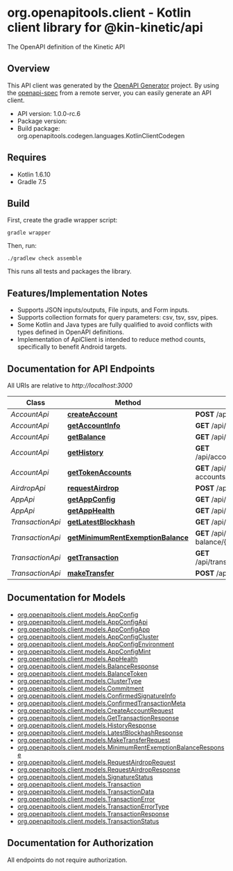 # org.openapitools.client - Kotlin client library for @kin-kinetic/api

The OpenAPI definition of the Kinetic API

## Overview
This API client was generated by the [OpenAPI Generator](https://openapi-generator.tech) project.  By using the [openapi-spec](https://github.com/OAI/OpenAPI-Specification) from a remote server, you can easily generate an API client.

- API version: 1.0.0-rc.6
- Package version: 
- Build package: org.openapitools.codegen.languages.KotlinClientCodegen

## Requires

* Kotlin 1.6.10
* Gradle 7.5

## Build

First, create the gradle wrapper script:

```
gradle wrapper
```

Then, run:

```
./gradlew check assemble
```

This runs all tests and packages the library.

## Features/Implementation Notes

* Supports JSON inputs/outputs, File inputs, and Form inputs.
* Supports collection formats for query parameters: csv, tsv, ssv, pipes.
* Some Kotlin and Java types are fully qualified to avoid conflicts with types defined in OpenAPI definitions.
* Implementation of ApiClient is intended to reduce method counts, specifically to benefit Android targets.

<a name="documentation-for-api-endpoints"></a>
## Documentation for API Endpoints

All URIs are relative to *http://localhost:3000*

Class | Method | HTTP request | Description
------------ | ------------- | ------------- | -------------
*AccountApi* | [**createAccount**](docs/AccountApi.md#createaccount) | **POST** /api/account/create | 
*AccountApi* | [**getAccountInfo**](docs/AccountApi.md#getaccountinfo) | **GET** /api/account/info/{environment}/{index}/{accountId} | 
*AccountApi* | [**getBalance**](docs/AccountApi.md#getbalance) | **GET** /api/account/balance/{environment}/{index}/{accountId} | 
*AccountApi* | [**getHistory**](docs/AccountApi.md#gethistory) | **GET** /api/account/history/{environment}/{index}/{accountId}/{mint} | 
*AccountApi* | [**getTokenAccounts**](docs/AccountApi.md#gettokenaccounts) | **GET** /api/account/token-accounts/{environment}/{index}/{accountId}/{mint} | 
*AirdropApi* | [**requestAirdrop**](docs/AirdropApi.md#requestairdrop) | **POST** /api/airdrop | 
*AppApi* | [**getAppConfig**](docs/AppApi.md#getappconfig) | **GET** /api/app/{environment}/{index}/config | 
*AppApi* | [**getAppHealth**](docs/AppApi.md#getapphealth) | **GET** /api/app/{environment}/{index}/health | 
*TransactionApi* | [**getLatestBlockhash**](docs/TransactionApi.md#getlatestblockhash) | **GET** /api/transaction/latest-blockhash/{environment}/{index} | 
*TransactionApi* | [**getMinimumRentExemptionBalance**](docs/TransactionApi.md#getminimumrentexemptionbalance) | **GET** /api/transaction/minimum-rent-exemption-balance/{environment}/{index} | 
*TransactionApi* | [**getTransaction**](docs/TransactionApi.md#gettransaction) | **GET** /api/transaction/transaction/{environment}/{index}/{signature} | 
*TransactionApi* | [**makeTransfer**](docs/TransactionApi.md#maketransfer) | **POST** /api/transaction/make-transfer | 


<a name="documentation-for-models"></a>
## Documentation for Models

 - [org.openapitools.client.models.AppConfig](docs/AppConfig.md)
 - [org.openapitools.client.models.AppConfigApi](docs/AppConfigApi.md)
 - [org.openapitools.client.models.AppConfigApp](docs/AppConfigApp.md)
 - [org.openapitools.client.models.AppConfigCluster](docs/AppConfigCluster.md)
 - [org.openapitools.client.models.AppConfigEnvironment](docs/AppConfigEnvironment.md)
 - [org.openapitools.client.models.AppConfigMint](docs/AppConfigMint.md)
 - [org.openapitools.client.models.AppHealth](docs/AppHealth.md)
 - [org.openapitools.client.models.BalanceResponse](docs/BalanceResponse.md)
 - [org.openapitools.client.models.BalanceToken](docs/BalanceToken.md)
 - [org.openapitools.client.models.ClusterType](docs/ClusterType.md)
 - [org.openapitools.client.models.Commitment](docs/Commitment.md)
 - [org.openapitools.client.models.ConfirmedSignatureInfo](docs/ConfirmedSignatureInfo.md)
 - [org.openapitools.client.models.ConfirmedTransactionMeta](docs/ConfirmedTransactionMeta.md)
 - [org.openapitools.client.models.CreateAccountRequest](docs/CreateAccountRequest.md)
 - [org.openapitools.client.models.GetTransactionResponse](docs/GetTransactionResponse.md)
 - [org.openapitools.client.models.HistoryResponse](docs/HistoryResponse.md)
 - [org.openapitools.client.models.LatestBlockhashResponse](docs/LatestBlockhashResponse.md)
 - [org.openapitools.client.models.MakeTransferRequest](docs/MakeTransferRequest.md)
 - [org.openapitools.client.models.MinimumRentExemptionBalanceResponse](docs/MinimumRentExemptionBalanceResponse.md)
 - [org.openapitools.client.models.RequestAirdropRequest](docs/RequestAirdropRequest.md)
 - [org.openapitools.client.models.RequestAirdropResponse](docs/RequestAirdropResponse.md)
 - [org.openapitools.client.models.SignatureStatus](docs/SignatureStatus.md)
 - [org.openapitools.client.models.Transaction](docs/Transaction.md)
 - [org.openapitools.client.models.TransactionData](docs/TransactionData.md)
 - [org.openapitools.client.models.TransactionError](docs/TransactionError.md)
 - [org.openapitools.client.models.TransactionErrorType](docs/TransactionErrorType.md)
 - [org.openapitools.client.models.TransactionResponse](docs/TransactionResponse.md)
 - [org.openapitools.client.models.TransactionStatus](docs/TransactionStatus.md)


<a name="documentation-for-authorization"></a>
## Documentation for Authorization

All endpoints do not require authorization.
